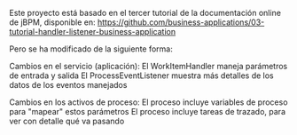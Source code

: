 Este proyecto está basado en el tercer tutorial de la documentación online de jBPM, disponible en:
https://github.com/business-applications/03-tutorial-handler-listener-business-application

Pero se ha modificado de la siguiente forma:

Cambios en el servicio (aplicación):
El WorkItemHandler maneja parámetros de entrada y salida
El ProcessEventListener muestra más detalles de los datos de los eventos manejados

Cambios en los activos de proceso:
El proceso incluye variables de proceso para "mapear" estos parámetros
El proceso incluye tareas de trazado, para ver con detalle qué va pasando
